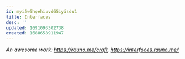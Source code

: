 ```yaml
---
id: myi5w5hqehiuvd65iyisdu1
title: Interfaces
desc: ''
updated: 1691093302738
created: 1688658911947
---
```


_An awesome work: https://rauno.me/craft, https://interfaces.rauno.me/_

